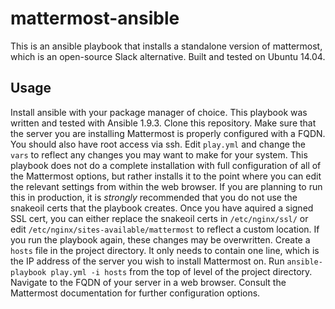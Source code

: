 # mattermost-ansible
This is an ansible playbook that installs a standalone version of mattermost, which is an open-source Slack alternative. Built and tested on Ubuntu 14.04.
## Usage
Install ansible with your package manager of choice. This playbook was written and tested with Ansible 1.9.3. 
Clone this repository.
Make sure that the server you are installing Mattermost is properly configured with a FQDN. You should also have root access via ssh.
Edit `play.yml` and change the `vars` to reflect any changes you may want to make for your system. This playbook does not do a complete installation with full configuration of all of the Mattermost options, but rather installs it to the point where you can edit the relevant settings from within the web browser. If you are planning to run this in production, it is *strongly* recommended that you do not use the snakeoil certs that the playbook creates. Once you have aquired a signed SSL cert, you can either replace the snakeoil certs in `/etc/nginx/ssl/` or edit `/etc/nginx/sites-available/mattermost` to reflect a custom location. If you run the playbook again, these changes may be overwritten. 
Create a `hosts` file in the project directory. It only needs to contain one line, which is the IP address of the server you wish to install Mattermost on.
Run `ansible-playbook play.yml -i hosts` from the top of level of the project directory.
Navigate to the FQDN of your server in a web browser. Consult the Mattermost documentation for further configuration options. 
